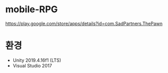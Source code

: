 # mobile-RPG
https://play.google.com/store/apps/details?id=com.SadPartners.ThePawn

# 환경
* Unity 2019.4.16f1 (LTS)
* Visual Studio 2017

